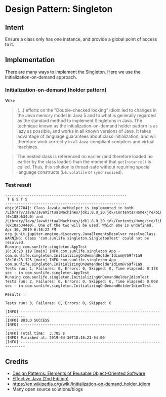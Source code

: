 # Design Pattern: Singleton

## Intent
Ensure a class only has one instance, and provide a global point of access to it.

## Implementation
There are many ways to implement the Singleton. Here we use the Initialization-on-demand approach.

### Initialization-on-demand (holder pattern)

Wiki:
>(...) efforts on the "Double-checked locking" idiom led to changes in the Java memory model in Java 5 and to what is generally regarded as the standard method to implement Singletons in Java.
>The technique known as the initialization-on-demand holder pattern is as lazy as possible, and works in all known versions of Java.
>It takes advantage of language guarantees about class initialization, and will therefore work correctly in all Java-compliant compilers and virtual machines.

>The nested class is referenced no earlier (and therefore loaded no earlier by the class loader) than the moment that `getInstance()` is called.
>Thus, this solution is thread-safe without requiring special language constructs (i.e. `volatile` or `synchronized`).


### Test result
```
-------------------------------------------------------
 T E S T S
-------------------------------------------------------
objc[67784]: Class JavaLaunchHelper is implemented in both /Library/Java/JavaVirtualMachines/jdk1.8.0_20.jdk/Contents/Home/jre/bin/java (0x108b634c0) and /Library/Java/JavaVirtualMachines/jdk1.8.0_20.jdk/Contents/Home/jre/lib/libinstrument.dylib (0x10ab344e0). One of the two will be used. Which one is undefined.
Apr 30, 2019 6:16:22 PM org.junit.jupiter.engine.discovery.JavaElementsResolver resolveClass
WARNING: Class 'com.sunlife.singleton.SingletonTest' could not be resolved.
Running com.sunlife.singleton.AppTest
18:16:23.119 [main] INFO com.sunlife.singleton.App - com.sunlife.singleton.InitializingOnDemandHolderIdiom@769f71a9
18:16:23.125 [main] INFO com.sunlife.singleton.App - com.sunlife.singleton.InitializingOnDemandHolderIdiom@769f71a9
Tests run: 1, Failures: 0, Errors: 0, Skipped: 0, Time elapsed: 0.178 sec - in com.sunlife.singleton.AppTest
Running com.sunlife.singleton.InitializingOnDemandHolderIdiomTest
Tests run: 2, Failures: 0, Errors: 0, Skipped: 0, Time elapsed: 0.068 sec - in com.sunlife.singleton.InitializingOnDemandHolderIdiomTest

Results :

Tests run: 3, Failures: 0, Errors: 0, Skipped: 0

[INFO] ------------------------------------------------------------------------
[INFO] BUILD SUCCESS
[INFO] ------------------------------------------------------------------------
[INFO] Total time:  3.785 s
[INFO] Finished at: 2019-04-30T18:16:23-04:00
[INFO] ------------------------------------------------------------------------
```


## Credits

* [Design Patterns: Elements of Reusable Object-Oriented Software](http://www.amazon.com/Design-Patterns-Elements-Reusable-Object-Oriented/dp/0201633612)
* [Effective Java (2nd Edition)](http://www.amazon.com/Effective-Java-Edition-Joshua-Bloch/dp/0321356683)
* https://en.wikipedia.org/wiki/Initialization-on-demand_holder_idiom
* Many open source solutions/blogs

